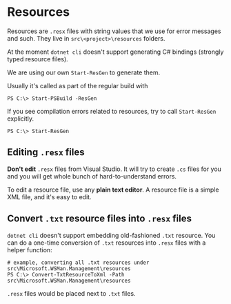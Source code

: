 # Resources

Resources are `.resx` files with string values that we use for error messages and such.
They live in `src\<project>\resources` folders.

At the moment `dotnet cli` doesn't support generating C# bindings (strongly typed resource files).

We are using our own `Start-ResGen` to generate them.

Usually it's called as part of the regular build with

```
PS C:\> Start-PSBuild -ResGen
```

If you see compilation errors related to resources, try to call `Start-ResGen` explicitly.

```
PS C:\> Start-ResGen
```

## Editing `.resx` files

**Don't edit** `.resx` files from Visual Studio. 
It will try to create `.cs` files for you and you will get whole bunch of hard-to-understand errors.

To edit a resource file, use any **plain text editor**. 
A resource file is a simple XML file, and it's easy to edit.


## Convert `.txt` resource files into `.resx` files

`dotnet cli` doesn't support embedding old-fashioned `.txt` resource.
You can do a one-time conversion of `.txt` resources into `.resx` files with a helper function:

```
# example, converting all .txt resources under src\Microsoft.WSMan.Management\resources
PS C:\> Convert-TxtResourceToXml -Path src\Microsoft.WSMan.Management\resources
```

`.resx` files would be placed next to `.txt` files.
